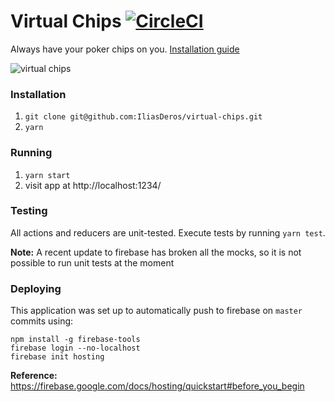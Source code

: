 # Virtual Chips [![CircleCI](https://circleci.com/gh/IliasDeros/virtual-chips.svg?style=svg)](https://circleci.com/gh/IliasDeros/virtual-chips)

Always have your poker chips on you. [Installation guide](#installation)

![virtual chips](https://rlv.zcache.com/carbon_fiber_any_color_poker_chips_set-r2b608122bb2846e8a24dfdb0282f97b5_zrag1_8byvr_630.jpg?view_padding=%5B285%2C0%2C285%2C0%5D)

### Installation

1. `git clone git@github.com:IliasDeros/virtual-chips.git`
2. `yarn`

### Running

1. `yarn start`
2. visit app at http://localhost:1234/

### Testing

All actions and reducers are unit-tested. Execute tests by running `yarn test`.

**Note:** A recent update to firebase has broken all the mocks, so it is not possible to run unit tests at the moment

### Deploying

This application was set up to automatically push to firebase on `master` commits using:

```
npm install -g firebase-tools
firebase login --no-localhost
firebase init hosting
```

**Reference:** https://firebase.google.com/docs/hosting/quickstart#before_you_begin
